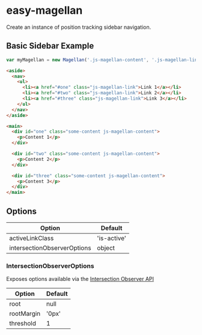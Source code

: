 # easy-magellan

Create an instance of position tracking sidebar navigation.

## Basic Sidebar Example
```javascript
var myMagellan = new Magellan('.js-magellan-content', '.js-magellan-link', options);
```

```html
<aside>
  <nav>
    <ul>
      <li><a href="#one" class="js-magellan-link">Link 1</a></li>
      <li><a href="#two" class="js-magellan-link">Link 2</a></li>
      <li><a href="#three" class="js-magellan-link">Link 3</a></li>
    </ul>
  </nav>
</aside>

<main>
  <div id="one" class="some-content js-magellan-content">
    <p>Content 1</p>
  </div>

  <div id="two" class="some-content js-magellan-content">
    <p>Content 2</p>
  </div>

  <div id="three" class="some-content js-magellan-content">
    <p>Content 3</p>
  </div>
</main>
```

## Options
Option | Default
--- | ---
activeLinkClass | 'is-active'
intersectionObserverOptions | object

### IntersectionObserverOptions
Exposes options available via the [Intersection Observer API](https://developer.mozilla.org/en-US/docs/Web/API/Intersection_Observer_API)

Option | Default
--- | ---
root | null
rootMargin | '0px'
threshold | 1
